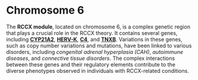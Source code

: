 # **Chromosome 6**

The **RCCX module**, located on chromosome 6, is a complex genetic region that plays a crucial role in the RCCX theory. It contains several genes, including **[CYP21A2](cyp21a2.md)**, **[HERV-K](herv-k.md)**, **[C4](c4.md)**, and **[TNXB](tnxb.md)**. Variations in these genes, such as copy number variations and mutations, have been linked to various disorders, including *congenital adrenal hyperplasia (CAH)*, *autoimmune diseases*, and *connective tissue disorders*. The complex interactions between these genes and their regulatory elements contribute to the diverse phenotypes observed in individuals with RCCX-related conditions.
